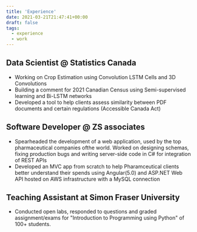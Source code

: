 ```yaml
---
title: 'Experience'
date: 2021-03-21T21:47:41+00:00
draft: false
tags: 
  - experience
  - work
---
```


## Data Scientist @ Statistics Canada
 - Working on Crop Estimation using Convolution LSTM Cells and 3D Convolutions
 - Building a comment for 2021 Canadian Census using Semi-supervised learning and Bi-LSTM networks
 - Developed a tool to help clients assess similarity between PDF documents and certain regulations (Accessible Canada Act)

## Software Developer @ ZS associates
 - Spearheaded the development of a web application, used by the top pharmaceutical companies ofthe world. Worked on designing schemas, fixing production bugs and writing server-side code in C# for integration of REST APIs
 - Developed an MVC app from scratch to help Pharamceutical clients better understand their spends using Angular(5.0) and ASP.NET Web API hosted on AWS infrastructure with a MySQL connection 

## Teaching Assistant at Simon Fraser University
- Conducted open labs, responded to questions and graded assignment/exams for "Introduction to Programming using Python" of 100+ students.